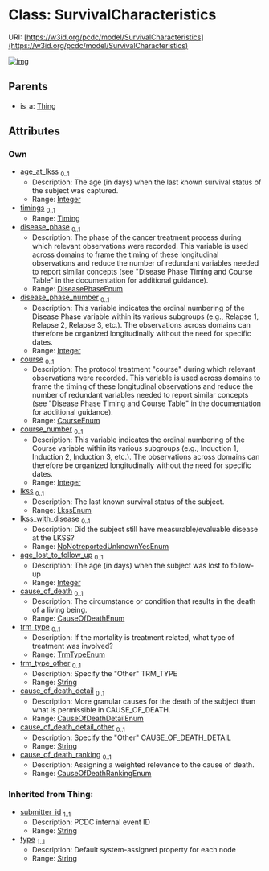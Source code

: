 
# Class: SurvivalCharacteristics




URI: [https://w3id.org/pcdc/model/SurvivalCharacteristics](https://w3id.org/pcdc/model/SurvivalCharacteristics)


[![img](https://yuml.me/diagram/nofunky;dir:TB/class/[Timing],[Thing],[Timing]<timings%200..1-++[SurvivalCharacteristics&#124;age_at_lkss:integer%20%3F;disease_phase:DiseasePhaseEnum%20%3F;disease_phase_number:integer%20%3F;course:CourseEnum%20%3F;course_number:integer%20%3F;lkss:LkssEnum%20%3F;lkss_with_disease:NoNotreportedUnknownYesEnum%20%3F;age_lost_to_follow_up:integer%20%3F;cause_of_death:CauseOfDeathEnum%20%3F;trm_type:TrmTypeEnum%20%3F;trm_type_other:string%20%3F;cause_of_death_detail:CauseOfDeathDetailEnum%20%3F;cause_of_death_detail_other:string%20%3F;cause_of_death_ranking:CauseOfDeathRankingEnum%20%3F;submitter_id(i):string;type(i):string],[Thing]^-[SurvivalCharacteristics])](https://yuml.me/diagram/nofunky;dir:TB/class/[Timing],[Thing],[Timing]<timings%200..1-++[SurvivalCharacteristics&#124;age_at_lkss:integer%20%3F;disease_phase:DiseasePhaseEnum%20%3F;disease_phase_number:integer%20%3F;course:CourseEnum%20%3F;course_number:integer%20%3F;lkss:LkssEnum%20%3F;lkss_with_disease:NoNotreportedUnknownYesEnum%20%3F;age_lost_to_follow_up:integer%20%3F;cause_of_death:CauseOfDeathEnum%20%3F;trm_type:TrmTypeEnum%20%3F;trm_type_other:string%20%3F;cause_of_death_detail:CauseOfDeathDetailEnum%20%3F;cause_of_death_detail_other:string%20%3F;cause_of_death_ranking:CauseOfDeathRankingEnum%20%3F;submitter_id(i):string;type(i):string],[Thing]^-[SurvivalCharacteristics])

## Parents

 *  is_a: [Thing](Thing.md)

## Attributes


### Own

 * [age_at_lkss](age_at_lkss.md)  <sub>0..1</sub>
     * Description: The age (in days) when the last known survival status of the subject was captured.
     * Range: [Integer](types/Integer.md)
 * [timings](timings.md)  <sub>0..1</sub>
     * Range: [Timing](Timing.md)
 * [disease_phase](disease_phase.md)  <sub>0..1</sub>
     * Description: The phase of the cancer treatment process during which relevant observations were recorded. This variable is used across domains to frame the timing of these longitudinal observations and reduce the number of redundant variables needed to report similar concepts (see "Disease Phase Timing and Course Table" in the documentation for additional guidance).
     * Range: [DiseasePhaseEnum](DiseasePhaseEnum.md)
 * [disease_phase_number](disease_phase_number.md)  <sub>0..1</sub>
     * Description: This variable indicates the ordinal numbering of the Disease Phase variable within its various subgroups (e.g., Relapse 1, Relapse 2, Relapse 3, etc.). The observations across domains can therefore be organized longitudinally without the need for specific dates.
     * Range: [Integer](types/Integer.md)
 * [course](course.md)  <sub>0..1</sub>
     * Description: The protocol treatment "course" during which relevant observations were recorded. This variable is used across domains to frame the timing of these longitudinal observations and reduce the number of redundant variables needed to report similar concepts (see "Disease Phase Timing and Course Table" in the documentation for additional guidance).
     * Range: [CourseEnum](CourseEnum.md)
 * [course_number](course_number.md)  <sub>0..1</sub>
     * Description: This variable indicates the ordinal numbering of the Course variable within its various subgroups (e.g., Induction 1, Induction 2, Induction 3, etc.). The observations across domains can therefore be organized longitudinally without the need for specific dates.
     * Range: [Integer](types/Integer.md)
 * [lkss](lkss.md)  <sub>0..1</sub>
     * Description: The last known survival status of the subject.
     * Range: [LkssEnum](LkssEnum.md)
 * [lkss_with_disease](lkss_with_disease.md)  <sub>0..1</sub>
     * Description: Did the subject still have measurable/evaluable disease at the LKSS?
     * Range: [NoNotreportedUnknownYesEnum](NoNotreportedUnknownYesEnum.md)
 * [age_lost_to_follow_up](age_lost_to_follow_up.md)  <sub>0..1</sub>
     * Description: The age (in days) when the subject was lost to follow-up
     * Range: [Integer](types/Integer.md)
 * [cause_of_death](cause_of_death.md)  <sub>0..1</sub>
     * Description: The circumstance or condition that results in the death of a living being.
     * Range: [CauseOfDeathEnum](CauseOfDeathEnum.md)
 * [trm_type](trm_type.md)  <sub>0..1</sub>
     * Description: If the mortality is treatment related, what type of treatment was involved?
     * Range: [TrmTypeEnum](TrmTypeEnum.md)
 * [trm_type_other](trm_type_other.md)  <sub>0..1</sub>
     * Description: Specify the "Other" TRM_TYPE
     * Range: [String](types/String.md)
 * [cause_of_death_detail](cause_of_death_detail.md)  <sub>0..1</sub>
     * Description: More granular causes for the death of the subject than what is permissible in CAUSE_OF_DEATH.
     * Range: [CauseOfDeathDetailEnum](CauseOfDeathDetailEnum.md)
 * [cause_of_death_detail_other](cause_of_death_detail_other.md)  <sub>0..1</sub>
     * Description: Specify the "Other" CAUSE_OF_DEATH_DETAIL
     * Range: [String](types/String.md)
 * [cause_of_death_ranking](cause_of_death_ranking.md)  <sub>0..1</sub>
     * Description: Assigning a weighted relevance to the cause of death.
     * Range: [CauseOfDeathRankingEnum](CauseOfDeathRankingEnum.md)

### Inherited from Thing:

 * [submitter_id](submitter_id.md)  <sub>1..1</sub>
     * Description: PCDC internal event ID
     * Range: [String](types/String.md)
 * [type](type.md)  <sub>1..1</sub>
     * Description: Default system-assigned property for each node
     * Range: [String](types/String.md)
